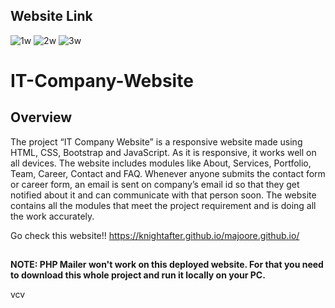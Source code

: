 

## Website Link
![1w](https://github.com/knightafter/majoore.github.io/assets/136196221/c8145f62-b3c4-4e2b-abf9-6e4e93bcf4ee)
![2w](https://github.com/knightafter/majoore.github.io/assets/136196221/b036b429-1f16-4383-918b-b6c332ca081f)
![3w](https://github.com/knightafter/majoore.github.io/assets/136196221/dd1e1677-7232-4c07-b0c8-7de3cdd57093)

# IT-Company-Website

## Overview

The project “IT Company Website” is a responsive website made using HTML, CSS, Bootstrap and JavaScript. As it is responsive, it works well on all devices. The website includes modules like About, Services, Portfolio, Team, Career, Contact and FAQ. Whenever anyone submits the contact form or career form, an email is sent on company’s email id so that they get notified about it and can communicate with that person soon. The website contains all the modules that meet the project requirement and is doing all the work accurately.



Go check this website!!
https://knightafter.github.io/majoore.github.io/

##

__NOTE: PHP Mailer won't work on this deployed website. For that you need to download this whole project and run it locally on your PC.__



vcv


